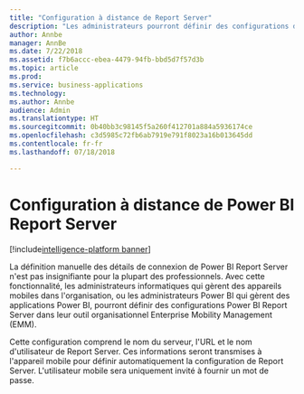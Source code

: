```yaml
---
title: "Configuration à distance de Report Server"
description: "Les administrateurs pourront définir des configurations de Power BI Report Server dans leur outil organisationnel Enterprise Mobility Management (EMM)."
author: Annbe
manager: AnnBe
ms.date: 7/22/2018
ms.assetid: f7b6accc-ebea-4479-94fb-bbd5d7f57d3b
ms.topic: article
ms.prod: 
ms.service: business-applications
ms.technology: 
ms.author: Annbe
audience: Admin
ms.translationtype: HT
ms.sourcegitcommit: 0b40bb3c98145f5a260f412701a884a5936174ce
ms.openlocfilehash: c3d5985c72fb6ab7919e791f8023a16b013645dd
ms.contentlocale: fr-fr
ms.lasthandoff: 07/18/2018

---
```

# <a name="remote-configuration-for-power-bi-report-server"></a>Configuration à distance de Power BI Report Server

[!include[intelligence-platform banner](../../includes/intelligence-platform.md)]




La définition manuelle des détails de connexion de Power BI Report Server n'est pas insignifiante pour la plupart des professionnels. Avec cette fonctionnalité, les administrateurs informatiques qui gèrent des appareils mobiles dans l'organisation, ou les administrateurs Power BI qui gèrent des applications Power BI, pourront définir des configurations Power BI Report Server dans leur outil organisationnel Enterprise Mobility Management (EMM). 

Cette configuration comprend le nom du serveur, l'URL et le nom d'utilisateur de Report Server. Ces informations seront transmises à l'appareil mobile pour définir automatiquement la configuration de Report Server. L'utilisateur mobile sera uniquement invité à fournir un mot de passe.

